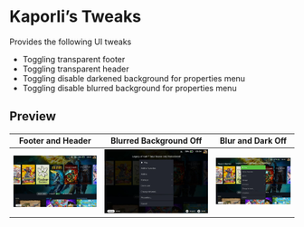 # Kaporli’s Tweaks

Provides the following UI tweaks  
- Toggling transparent footer  
- Toggling transparent header  
- Toggling disable darkened background for properties menu  
- Toggling disable blurred background for properties menu  

## Preview

| Footer and Header | Blurred Background Off | Blur and Dark Off |
| --- | --- | --- |
| ![Footer and Header](images/footerheader.png) | ![Blur Disabled](images/blurdark.png) | ![Blur and Dark Disabled](images/darken.png) |
